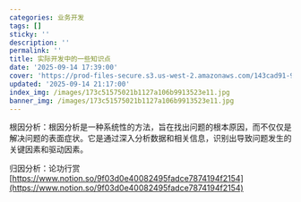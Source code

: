 ```yaml
---
categories: 业务开发
tags: []
sticky: ''
description: ''
permalink: ''
title: 实际开发中的一些知识点
date: '2025-09-14 17:39:00'
cover: 'https://prod-files-secure.s3.us-west-2.amazonaws.com/143cad91-961b-48b0-82dc-78fbb6eb5abe/83bc1247-7eab-4886-bdcb-1ffb1bb8be2b/%E8%90%A9%E6%A3%AE%E3%81%98%E3%81%82_2199289_cover.jpg?X-Amz-Algorithm=AWS4-HMAC-SHA256&X-Amz-Content-Sha256=UNSIGNED-PAYLOAD&X-Amz-Credential=ASIAZI2LB466XDVFXR2W%2F20250917%2Fus-west-2%2Fs3%2Faws4_request&X-Amz-Date=20250917T140046Z&X-Amz-Expires=3600&X-Amz-Security-Token=IQoJb3JpZ2luX2VjEC4aCXVzLXdlc3QtMiJGMEQCIH0n7%2BVm%2FAEkP7sb0MWttZ2rcg4%2B0bdIHRoz5owTC0y%2BAiBS%2Bzw9OxlMrcBaPI1JrvLjhnGkLTX%2FdP89uTUBdLxlOyqIBAin%2F%2F%2F%2F%2F%2F%2F%2F%2F%2F8BEAAaDDYzNzQyMzE4MzgwNSIMfMGGF5uxG7VWNfAfKtwD6bL3Gr7tFnAbKDI1RZH3nJn8Im3wGytmuUaQ7oZl7PN37YY1zv5dMMbAIx2krr0CrShjfBzQrEfT%2Fh2dSkptSM63rrR9iGOIBr3hly8Vcw0KTCE1v%2BQpEaXwDX1GI0oZ3G7b1W%2F8fp1xlNGKNIusklhQ2kPJf2xCpum9C5AA9zjjD4lRtM7EwKVSSFYWBZdP%2FUI8HmbWlK8t1XtPghoYUzBa3%2FhqkmgbvfRE9v55PgOVH0jLUGvHv6hVLJw7%2FQgCK47LG0HPA1CbvsEqxSWQ3Pk%2F1xLGm9MfP%2FwWouO0M7zZiK2YRlkfbRZ0bYjTG%2FpuuJ5ehuuj0QJUd%2FsDEkTH2nNTi%2ByYfnamGJVxVW4PdOHN5G%2BkRHQQnIXlkt8ouijk7vugXdmwbFTs8RSBPYGC85046XU0bdjk24Y%2BrNjYETIDDec%2FLa5C3uhxHYQZoRh76YdoE4SQUciJnN1MENBBLx%2Fa%2Bxlbra4uMXVowpcZpn%2Fz40dFLN3hz0T31oi2g9r%2Be9xNWAY9h8mR9CefR59QKeAWdUD0ReeLvLUMwVVEcdNhJWL%2FkqGzU9NuHFkKlz5N0ZGpxb6topslMJradC426t2FzNVedXagGCc9QJ4QkapU1ssc%2BoT3r%2FRdZAgwj%2FiqxgY6pgE1w8XyPuaQIByhhWcxG%2B7unnMi6%2Fn%2FvmhKclOO%2BXLaWsbQ1qZJ%2FMdcdC%2FYw4zpMRVPoiia9BqOTEbeByJUQtHRYb4%2B%2BX4ZOmwnpnyGKX7A1uR562%2Fte8eBeZjs4SKcFi6lgpgyfoENrj6O%2BplVslwTuaW%2FLOLVsJLBVWDqk5ofDgTbMjnxOqU%2FDz1%2B3nNVutOVuvTh8nceipgSsmGbkfrEm4yz4Sw1&X-Amz-Signature=69ff4e169e9758bfd6dabd2c80191fe7a18848ab0bb5b047939677b8dbe924d3&X-Amz-SignedHeaders=host&x-amz-checksum-mode=ENABLED&x-id=GetObject'
updated: '2025-09-14 21:17:00'
index_img: /images/173c51575021b1127a106b9913523e11.jpg
banner_img: /images/173c51575021b1127a106b9913523e11.jpg
---
```


根因分析：根因分析是一种系统性的方法，旨在找出问题的根本原因，而不仅仅是解决问题的表面症状。它是通过深入分析数据和相关信息，识别出导致问题发生的关键因素和驱动因素。


归因分析：论功行赏[https://www.notion.so/9f03d0e40082495fadce7874194f2154](https://www.notion.so/9f03d0e40082495fadce7874194f2154)

